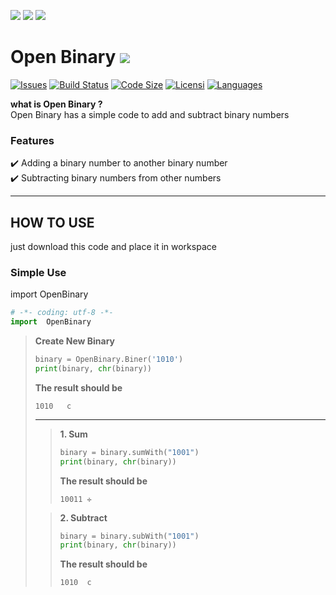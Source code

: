 [![](https://img.shields.io/badge/JavaScript-Done-1db87c?style=for-the-badge&logo=javascript&logoColor=black&labelColor=ffff00)](https://github.com/ilh4mb/Open-Binary)
[![](https://img.shields.io/badge/Java-Done-1db87c?style=for-the-badge&logo=java&logoColor=white&labelColor=CF8A00)](https://github.com/ilh4mb/Open-Binary)
[![](https://img.shields.io/badge/PYTHON-Done-1db87c?style=for-the-badge&logo=python&logoColor=white&labelColor=3776AB)](https://github.com/ilh4mb/Open-Binary)


# Open Binary [![](https://img.shields.io/badge/OPEN-source-26beff?style=flat-square&logo=java&logoColor=white)](https://github.com/ilh4mb/Open-Binary)

[![Issues](https://img.shields.io/github/issues/ilh4mb/open-binary)](https://github.com/ilh4mb/Open-Binary/issues)
[![Build Status](https://img.shields.io/github/checks-status/ilh4mb/open-binary/master)](https://github.com/ilh4mb/Open-Binary)
[![Code Size](https://img.shields.io/github/languages/code-size/ilh4mb/open-binary)](https://github.com/ilh4mb/Open-Binary)
[![Licensi](https://img.shields.io/github/license/ilh4mb/open-binary)](https://github.com/ilh4mb/Open-Binary/blob/master/LICENSE)
[![Languages](https://img.shields.io/github/languages/count/ilh4mb/open-binary)](https://github.com/ilh4mb/Open-Binary)

**what is Open Binary ?**<br/>
Open Binary has a simple code to add and subtract binary numbers

### Features
:heavy_check_mark: Adding a binary number to another binary number<br/>
:heavy_check_mark: Subtracting binary numbers from other numbers

***

## HOW TO USE
just download this code and place it in workspace

### Simple Use
import OpenBinary
```python
# -*- coding: utf-8 -*-
import  OpenBinary
```
>**Create New Binary**
>```python
>binary = OpenBinary.Biner('1010')
>print(binary, chr(binary))
>```
>**The result should be**
>```
>1010	c
>```
>***
>>**1. Sum**
>>```python
>>binary = binary.sumWith("1001")
>>print(binary, chr(binary))
>>```
>>**The result should be**
>>```
>>10011	✛
>>```
>
>>**2. Subtract**
>>```python
>>binary = binary.subWith("1001")
>>print(binary, chr(binary))
>>```
>>**The result should be**
>>```
>>1010	c
>>```
